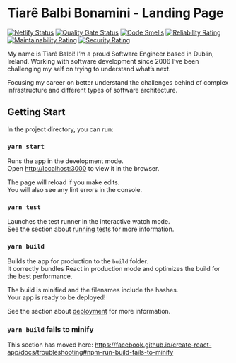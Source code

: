 # Tiarê Balbi Bonamini - Landing Page

[![Netlify Status](https://api.netlify.com/api/v1/badges/8ca10db0-9c46-42e2-a1f2-54198f4fdd08/deploy-status)](https://app.netlify.com/sites/tiarebalbi/deploys)
[![Quality Gate Status](https://sonarcloud.io/api/project_badges/measure?project=tiarebalbi_tiarebalbi-website&metric=alert_status)](https://sonarcloud.io/dashboard?id=tiarebalbi_tiarebalbi-website)
[![Code Smells](https://sonarcloud.io/api/project_badges/measure?project=tiarebalbi_tiarebalbi-website&metric=code_smells)](https://sonarcloud.io/dashboard?id=tiarebalbi_tiarebalbi-website)
[![Reliability Rating](https://sonarcloud.io/api/project_badges/measure?project=tiarebalbi_tiarebalbi-website&metric=reliability_rating)](https://sonarcloud.io/dashboard?id=tiarebalbi_tiarebalbi-website)
[![Maintainability Rating](https://sonarcloud.io/api/project_badges/measure?project=tiarebalbi_tiarebalbi-website&metric=sqale_rating)](https://sonarcloud.io/dashboard?id=tiarebalbi_tiarebalbi-website)
[![Security Rating](https://sonarcloud.io/api/project_badges/measure?project=tiarebalbi_tiarebalbi-website&metric=security_rating)](https://sonarcloud.io/dashboard?id=tiarebalbi_tiarebalbi-website)

My name is Tiarê Balbi! I’m a proud Software Engineer based in Dublin, Ireland. Working with software development since 2006 I’ve been challenging my self on trying to understand what’s next.

Focusing my career on better understand the challenges behind of complex infrastructure and different types of software architecture.

## Getting Start

In the project directory, you can run:

### `yarn start`

Runs the app in the development mode.<br>
Open [http://localhost:3000](http://localhost:3000) to view it in the browser.

The page will reload if you make edits.<br>
You will also see any lint errors in the console.

### `yarn test`

Launches the test runner in the interactive watch mode.<br>
See the section about [running tests](https://facebook.github.io/create-react-app/docs/running-tests) for more information.

### `yarn build`

Builds the app for production to the `build` folder.<br>
It correctly bundles React in production mode and optimizes the build for the best performance.

The build is minified and the filenames include the hashes.<br>
Your app is ready to be deployed!

See the section about [deployment](https://facebook.github.io/create-react-app/docs/deployment) for more information.

### `yarn build` fails to minify

This section has moved here: https://facebook.github.io/create-react-app/docs/troubleshooting#npm-run-build-fails-to-minify
